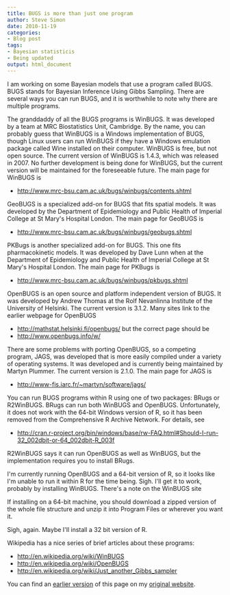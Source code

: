```yaml
---
title: BUGS is more than just one program
author: Steve Simon
date: 2010-11-19
categories:
- Blog post
tags:
- Bayesian statisticis
- Being updated
output: html_document
---
```


I am working on some Bayesian models that use a program called BUGS. BUGS stands for Bayesian Inference Using Gibbs Sampling. There are several ways you can run BUGS, and it is worthwhile to note why there are multiple programs.

<!---More--->

The granddaddy of all the BUGS programs is WinBUGS. It was developed by a team at MRC Biostatistics Unit, Cambridge. By the name, you can probably guess that WinBUGS is a Windows implementation of BUGS, though Linux users can run WinBUGS if they have a Windows emulation package called Wine installed on their computer. WinBUGS is free, but not open source. The current version of WinBUGS is 1.4.3, which was released in 2007. No further development is being done for WinBUGS, but the current version will be maintained for the foreseeable future. The main page for WinBUGS is
 * http://www.mrc-bsu.cam.ac.uk/bugs/winbugs/contents.shtml

GeoBUGS is a specialized add-on for BUGS that fits spatial models. It was developed by the Department of Epidemiology and Public Health of Imperial College at St Mary's Hospital London. The main page for GeoBUGS is
 * http://www.mrc-bsu.cam.ac.uk/bugs/winbugs/geobugs.shtml

PKBugs is another specialized add-on for BUGS. This one fits pharmacokinetic models. It was developed by Dave Lunn when at the Department of Epidemiology and Public Health of Imperial College at St Mary's Hospital London. The main page for PKBugs is
 * http://www.mrc-bsu.cam.ac.uk/bugs/winbugs/pkbugs.shtml

OpenBUGS is an open source and platform independent version of BUGS. It was developed by Andrew Thomas at the Rolf Nevanlinna Institute of the University of Helsinki. The current version is 3.1.2. Many sites link to the earlier webpage for OpenBUGS
 * http://mathstat.helsinki.fi/openbugs/
but the correct page should be
 * http://www.openbugs.info/w/

There are some problems with porting OpenBUGS, so a competing program, JAGS, was developed that is more easily compiled under a variety of operating systems. It was developed and is currently being maintained by Martyn Plummer. The current version is 2.1.0. The main page for JAGS is
 * http://www-fis.iarc.fr/~martyn/software/jags/

You can run BUGS programs within R using one of two packages: BRugs or R2WinBUGS. BRugs can run both WinBUGS and OpenBUGS. Unfortunately, it does not work with the 64-bit Windows version of R, so it has been removed from the Comprehensive R Archive Network. For details, see
 * http://cran.r-project.org/bin/windows/base/rw-FAQ.html#Should-I-run-32_002dbit-or-64_002dbit-R_003f

 R2WinBUGS says it can run OpenBUGS as well as WinBUGS, but the implementation requires you to install BRugs.

I'm currently running OpenBUGS and a 64-bit version of R, so it looks like I'm unable to run it within R for the time being. Sigh. I'll get it to work, probably by installing WinBUGS. There's a note on the WinBUGS site

If installing on a 64-bit machine, you should download a zipped version of the whole file structure and unzip it into Program Files or wherever you want it.

Sigh, again. Maybe I'll install a 32 bit version of R.

Wikipedia has a nice series of brief articles about these programs:
 * http://en.wikipedia.org/wiki/WinBUGS
 * http://en.wikipedia.org/wiki/OpenBUGS
 * http://en.wikipedia.org/wiki/Just_another_Gibbs_sampler

You can find an [earlier version][sim1] of this page on my [original website][sim2].

[sim1]: http://www.pmean.com/10/BugsVersions.html
[sim2]: http://www.pmean.com/original_site.html
